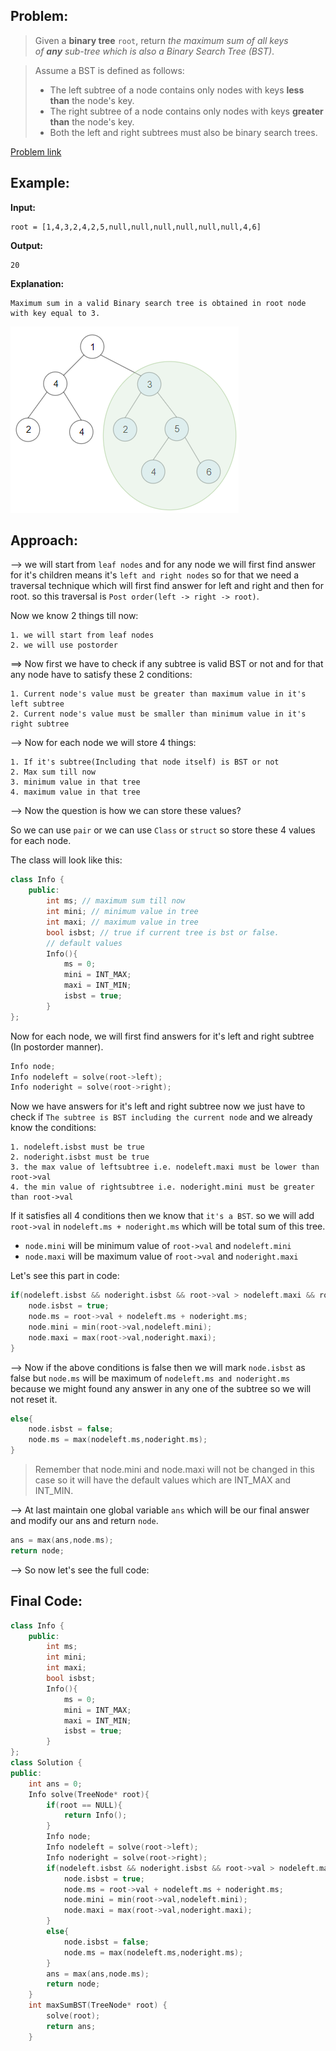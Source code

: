 ## Problem:

>Given a **binary tree** `root`, return _the maximum sum of all keys of **any** sub-tree which is also a Binary Search Tree (BST)_.

>Assume a BST is defined as follows:
>-   The left subtree of a node contains only nodes with keys **less than** the node's key.
>-   The right subtree of a node contains only nodes with keys **greater than** the node's key.
>-   Both the left and right subtrees must also be binary search trees.

[Problem link](https://leetcode.com/problems/maximum-sum-bst-in-binary-tree/)

## Example:

**Input:** 
```
root = [1,4,3,2,4,2,5,null,null,null,null,null,null,4,6]
```
**Output:** 
```
20
```
**Explanation:** 
```
Maximum sum in a valid Binary search tree is obtained in root node with key equal to 3.
```

![](../GFG/Attachments/Pasted%20image%2020220810165236.png)

## Approach:

--> we will start from `leaf nodes` and for any node we will first find answer for it's children means it's `left and right nodes` so for that we need a traversal technique which will first find answer for left and right and then for root. so this traversal is `Post order(left -> right -> root)`.

Now we know 2 things till now:

```
1. we will start from leaf nodes
2. we will use postorder
```

==> Now first we have to check if any subtree is valid BST or not and for that any node have to satisfy these 2 conditions:

```
1. Current node's value must be greater than maximum value in it's left subtree
2. Current node's value must be smaller than minimum value in it's right subtree
```

--> Now for each node we will store 4 things:

```
1. If it's subtree(Including that node itself) is BST or not
2. Max sum till now
3. minimum value in that tree
4. maximum value in that tree
```

--> Now the question is how we can store these values?

So we can use `pair` or we can use `Class` or `struct` so store these 4 values for each node.

The class will look like this:

```cpp
class Info {
    public:
        int ms; // maximum sum till now
        int mini; // minimum value in tree
        int maxi; // maximum value in tree
        bool isbst; // true if current tree is bst or false.
        // default values
        Info(){
            ms = 0;
            mini = INT_MAX;
            maxi = INT_MIN;
            isbst = true;
        }
};
```

Now for each node, we will first find answers for it's left and right subtree (In postorder manner).

```cpp
Info node;
Info nodeleft = solve(root->left);
Info noderight = solve(root->right);
```

Now we have answers for it's left and right subtree now we just have to check if `The subtree is BST including the current node` and we already know the conditions:

```
1. nodeleft.isbst must be true
2. noderight.isbst must be true
3. the max value of leftsubtree i.e. nodeleft.maxi must be lower than root->val
4. the min value of rightsubtree i.e. noderight.mini must be greater than root->val
```

If it satisfies all 4 conditions then we know that `it's a BST`. so we will add `root->val` in `nodeleft.ms + noderight.ms` which will be total sum of this tree.

- `node.mini` will be minimum value of `root->val` and `nodeleft.mini`
- `node.maxi` will be maximum value of `root->val` and `noderight.maxi`

Let's see this part in code:

```cpp
if(nodeleft.isbst && noderight.isbst && root->val > nodeleft.maxi && root->val < noderight.mini){
	node.isbst = true;
	node.ms = root->val + nodeleft.ms + noderight.ms;
	node.mini = min(root->val,nodeleft.mini);
	node.maxi = max(root->val,noderight.maxi);
}
```

--> Now if the above conditions is false then we will mark `node.isbst` as false but `node.ms` will be maximum of `nodeleft.ms and noderight.ms` because we might found any answer in any one of the subtree so we will not reset it.

```cpp
else{
	node.isbst = false;
	node.ms = max(nodeleft.ms,noderight.ms);
}
```

>Remember that node.mini and node.maxi will not be changed in this case so it will have the default values which are INT_MAX and INT_MIN.

--> At last maintain one global variable `ans` which will be our final answer and modify our ans and return `node`.

```cpp
ans = max(ans,node.ms);
return node;
```

--> So now let's see the full code:

## Final Code:

```cpp
class Info {
    public:
        int ms;
        int mini;
        int maxi;
        bool isbst;
        Info(){
            ms = 0;
            mini = INT_MAX;
            maxi = INT_MIN;
            isbst = true;
        }
};
class Solution {
public:
    int ans = 0;
    Info solve(TreeNode* root){
        if(root == NULL){
            return Info();
        }      
        Info node;
        Info nodeleft = solve(root->left);
        Info noderight = solve(root->right);
        if(nodeleft.isbst && noderight.isbst && root->val > nodeleft.maxi && root->val < noderight.mini){
            node.isbst = true;
            node.ms = root->val + nodeleft.ms + noderight.ms;
            node.mini = min(root->val,nodeleft.mini);
            node.maxi = max(root->val,noderight.maxi);
        }
        else{
            node.isbst = false;
            node.ms = max(nodeleft.ms,noderight.ms);
        }
        ans = max(ans,node.ms);
        return node;
    }
    int maxSumBST(TreeNode* root) {
        solve(root);
        return ans;
    }
```